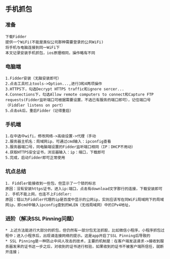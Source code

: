 ## 手机抓包
### 准备
	下载Fidder
	提供一个WiFi(不能是类似公司那种需要登录的公共WiFi)
	将手机与电脑连接到同一WiFi下
	本文记录安装手机抓包，ios原理相同，操作略有不同
### 电脑端
	1.Fidder安装（无脑安装即可）
	2.点击工具栏上tools->Option...,进行3和4两项操作
	3.HTTPS下，勾选Decrypt HTTPS traffic和ignore sercer...
	4.Connections下，勾选Allow remote computers to connect和Capture FTP requests(Fidder监听端口可根据需要设置，不选已有服务的端口即可），记住端口号（Fiddler listens on port）
	5.点击ok后，重启Fidder（记得重启）
### 手机端
	1.在中选中wifi，修改网络->高级设置->代理（手动
	2.服务器主机名：局域网ip，可通过cmd输入：ipconfig查看
	3.服务器端口号，同电脑端设置的Fidder监听端口相同（IP：DHCP不用动）
	4.获取HTTPS安全证书，浏览器输入：ip：端口，下载即可
	5.完成，启动fidder即可正常使用

### 坑点总结
	1. Fiddler能接收到一些包，但显示了一个锁的标志
	原因：没有安装https证书，进入ip:端口，点击有download文字那行的连接，下载安装即可
	2. 手机不能上网，也连不上Fiddler:
	原因：错以为Fiddler代理的ip是百度中显示的公网ip，实则应该写在同WiFi局域网下的局域网ip，即cmd中输入ipconfig查到的WLEN（无线局域网）中的IPv4地址，

### 进阶（解决SSL Pinning问题）
	* 上述方法能进行大部分的抓包，但仍然有一部分包无法抓取，比如微信小程序，小程序抓包过程中；进入小程序后，出现请连接网络的提示。这是app开启了SSL Pinning后导致的
	* SSL Pinning是一种防止中间人攻击的技术，主要的机制是：在客户端发送请求->接收到服务器发来的证书这一步之后，对收到的证书进行校验，如果收到的证书不被客户端所信任，就断开连接；
	
